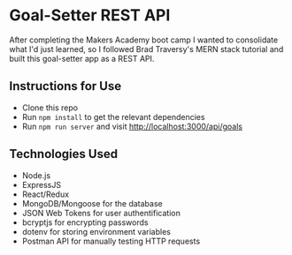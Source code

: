 # Goal-Setter REST API

After completing the Makers Academy boot camp I wanted to consolidate what I'd just learned, so I followed Brad Traversy's MERN stack tutorial and built this goal-setter app as a REST API.

## Instructions for Use

* Clone this repo
* Run `npm install` to get the relevant dependencies
* Run `npm run server` and visit [http://localhost:3000/api/goals](http://localhost:3000/api/goals)

## Technologies Used

* Node.js
* ExpressJS
* React/Redux
* MongoDB/Mongoose for the database
* JSON Web Tokens for user authentification 
* bcryptjs for encrypting passwords
* dotenv for storing environment variables
* Postman API for manually testing HTTP requests